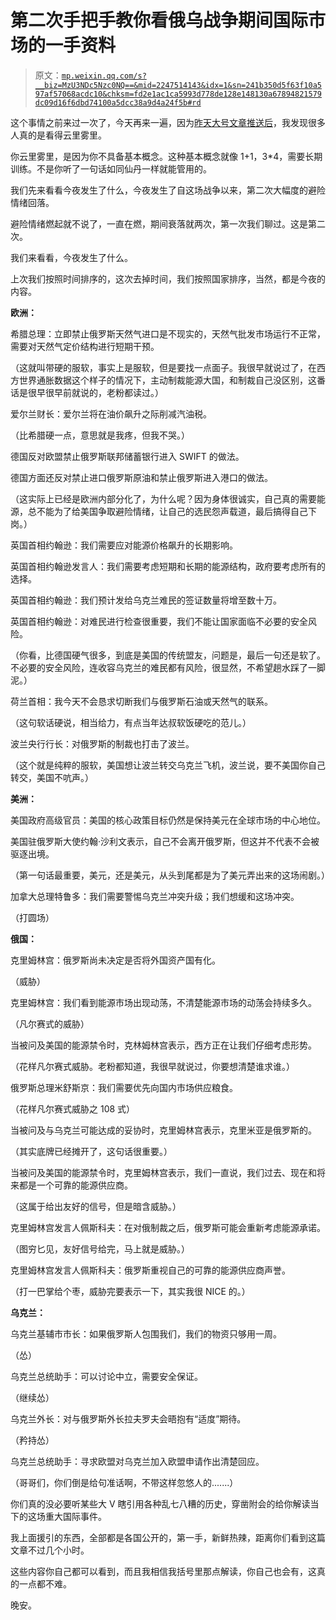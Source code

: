 # 第二次手把手教你看俄乌战争期间国际市场的一手资料

> 原文：[`mp.weixin.qq.com/s?__biz=MzU3NDc5Nzc0NQ==&mid=2247514143&idx=1&sn=241b350d5f63f10a597af57068acdc10&chksm=fd2e1ac1ca5993d778de128e148130a67894821579dc09d16f6dbd74100a5dcc38a9d4a24f5b#rd`](http://mp.weixin.qq.com/s?__biz=MzU3NDc5Nzc0NQ==&mid=2247514143&idx=1&sn=241b350d5f63f10a597af57068acdc10&chksm=fd2e1ac1ca5993d778de128e148130a67894821579dc09d16f6dbd74100a5dcc38a9d4a24f5b#rd)

这个事情之前来过一次了，今天再来一遍，因为[昨天大号文章推送后](http://mp.weixin.qq.com/s?__biz=MzU0MjYwNDU2Mw==&mid=2247504457&idx=1&sn=b0b3257cfcfbb2ef1c48c3693dfcb92e&chksm=fb1abe35cc6d3723f968a998345bd229c4ef54cb2dcc560d54c2415e267e570b9e9d36e6a3b5&scene=21#wechat_redirect)，我发现很多人真的是看得云里雾里。

你云里雾里，是因为你不具备基本概念。这种基本概念就像 1+1，3*4，需要长期训练。不是你听了一句话如同仙丹一样就能管用的。

我们先来看看今夜发生了什么，今夜发生了自这场战争以来，第二次大幅度的避险情绪回落。

避险情绪燃起就不说了，一直在燃，期间衰落就两次，第一次我们聊过。这是第二次。

我们来看看，今夜发生了什么。 

上次我们按照时间排序的，这次去掉时间，我们按照国家排序，当然，都是今夜的内容。 

**欧洲：** 

希腊总理：立即禁止俄罗斯天然气进口是不现实的，天然气批发市场运行不正常，需要对天然气定价结构进行短期干预。

（这就叫带硬的服软，事实上是服软，但是要找一点面子。我很早就说过了，在西方世界通胀数据这个样子的情况下，主动制裁能源大国，和制裁自己没区别，这番话是很早很早前就说的，老粉都读过。） 

爱尔兰财长：爱尔兰将在油价飙升之际削减汽油税。

（比希腊硬一点，意思就是我疼，但我不哭。） 

德国反对欧盟禁止俄罗斯联邦储蓄银行进入 SWIFT 的做法。

德国方面还反对禁止进口俄罗斯原油和禁止俄罗斯进入港口的做法。

（这实际上已经是欧洲内部分化了，为什么呢？因为身体很诚实，自己真的需要能源，总不能为了给美国争取避险情绪，让自己的选民怨声载道，最后搞得自己下岗。） 

英国首相约翰逊：我们需要应对能源价格飙升的长期影响。

英国首相约翰逊发言人：我们需要考虑短期和长期的能源结构，政府要考虑所有的选择。

英国首相约翰逊：我们预计发给乌克兰难民的签证数量将增至数十万。

英国首相约翰逊：对难民进行检查很重要，我们不能让国家面临不必要的安全风险。

（你看，比德国硬气很多，到底是美国的传统盟友，问题是，最后一句还是软了。不必要的安全风险，连收容乌克兰的难民都有风险，很显然，不希望趟水踩了一脚泥。） 

荷兰首相：我今天不会恳求切断我们与俄罗斯石油或天然气的联系。

（这句软话硬说，相当给力，有点当年达叔软饭硬吃的范儿。） 

波兰央行行长：对俄罗斯的制裁也打击了波兰。

（这个就是纯粹的服软，美国想让波兰转交乌克兰飞机，波兰说，要不美国你自己转交，美国不吭声。） 

**美洲：**

美国政府高级官员：美国的核心政策目标仍然是保持美元在全球市场的中心地位。

美国驻俄罗斯大使约翰·沙利文表示，自己不会离开俄罗斯，但这并不代表不会被驱逐出境。

（第一句话最重要，美元，还是美元，从头到尾都是为了美元弄出来的这场闹剧。） 

加拿大总理特鲁多：我们需要警惕乌克兰冲突升级；我们想缓和这场冲突。

（打圆场） 

**俄国：** 

克里姆林宫：俄罗斯尚未决定是否将外国资产国有化。

（威胁） 

克里姆林宫：我们看到能源市场出现动荡，不清楚能源市场的动荡会持续多久。

（凡尔赛式的威胁） 

当被问及美国的能源禁令时，克林姆林宫表示，西方正在让我们仔细考虑形势。

（花样凡尔赛式威胁。老粉都知道，我很早就说过，你要想清楚谁求谁。）

俄罗斯总理米舒斯京：我们需要优先向国内市场供应粮食。

（花样凡尔赛式威胁之 108 式）

当被问及与乌克兰可能达成的妥协时，克里姆林宫表示，克里米亚是俄罗斯的。

（其实底牌已经摊开了，这句话很重要。）

当被问及美国的能源禁令时，克里姆林宫表示，我们一直说，我们过去、现在和将来都是一个可靠的能源供应商。

（这属于给出友好的信号，但是暗含威胁。） 

克里姆林宫发言人佩斯科夫：在对俄制裁之后，俄罗斯可能会重新考虑能源承诺。

（图穷匕见，友好信号给完，马上就是威胁。） 

克里姆林宫发言人佩斯科夫：俄罗斯重视自己的可靠的能源供应商声誉。

（打一巴掌给个枣，威胁完要表示一下，其实我很 NICE 的。） 

**乌克兰：**

乌克兰基辅市市长：如果俄罗斯人包围我们，我们的物资只够用一周。

（怂） 

乌克兰总统助手：可以讨论中立，需要安全保证。

（继续怂） 

乌克兰外长：对与俄罗斯外长拉夫罗夫会晤抱有“适度”期待。

（矜持怂）

乌克兰总统助手：寻求欧盟对乌克兰加入欧盟申请作出清楚回应。

（哥哥们，你们倒是给句准话啊，不带这样忽悠人的.......）

你们真的没必要听某些大 V 瞎引用各种乱七八糟的历史，穿凿附会的给你解读当下的这场重大国际事件。

我上面援引的东西，全部都是各国公开的，第一手，新鲜热辣，距离你们看到这篇文章不过几个小时。 

这些内容你自己都可以看到，而且我相信我括号里那点解读，你自己也会有，这真的一点都不难。

晚安。